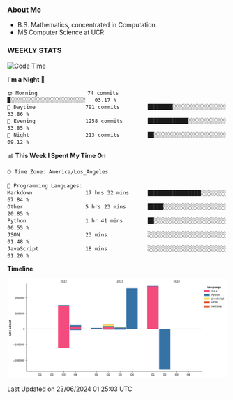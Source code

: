 ### About Me

- B.S. Mathematics, concentrated in Computation
- MS Computer Science at UCR


### WEEKLY STATS
<!--START_SECTION:waka-->
![Code Time](http://img.shields.io/badge/Code%20Time-195%20hrs%204%20mins-blue)

**I'm a Night 🦉** 

```text
🌞 Morning                74 commits          █░░░░░░░░░░░░░░░░░░░░░░░░   03.17 % 
🌆 Daytime                791 commits         ████████░░░░░░░░░░░░░░░░░   33.86 % 
🌃 Evening                1258 commits        █████████████░░░░░░░░░░░░   53.85 % 
🌙 Night                  213 commits         ██░░░░░░░░░░░░░░░░░░░░░░░   09.12 % 
```


📊 **This Week I Spent My Time On** 

```text
🕑︎ Time Zone: America/Los_Angeles

💬 Programming Languages: 
Markdown                 17 hrs 32 mins      █████████████████░░░░░░░░   67.84 % 
Other                    5 hrs 23 mins       █████░░░░░░░░░░░░░░░░░░░░   20.85 % 
Python                   1 hr 41 mins        ██░░░░░░░░░░░░░░░░░░░░░░░   06.55 % 
JSON                     23 mins             ░░░░░░░░░░░░░░░░░░░░░░░░░   01.48 % 
JavaScript               18 mins             ░░░░░░░░░░░░░░░░░░░░░░░░░   01.20 % 
```

**Timeline**

![Lines of Code chart](https://raw.githubusercontent.com/nickocruzm/nickocruzm/main/assets/bar_graph.png)


 Last Updated on 23/06/2024 01:25:03 UTC
<!--END_SECTION:waka-->
